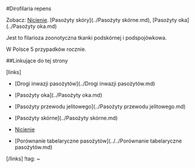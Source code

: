 #Dirofilaria repens

Zobacz: [Nicienie](./Nicienie.md). [Pasożyty skóry](../Pasożyty skórne.md), [Pasożyty oka](../Pasożyty oka.md)

Jest to filarioza zoonotyczna tkanki podskórnej i podspojówkowa.

W Polsce 5 przypadków rocznie.



##Linkujące do tej strony

[links]

- [Drogi inwazji pasożytów](../Drogi inwazji pasożytów.md)

- [Pasożyty oka](../Pasożyty oka.md)

- [Pasożyty przewodu jelitowego](../Pasożyty przewodu jelitowego.md)

- [Pasożyty skórne](../Pasożyty skórne.md)

- [Nicienie](./Nicienie.md)

- [Porównanie tabelaryczne pasożytów](../../Porównanie tabelaryczne pasożytów.md)


[/links]
!tag:
~

